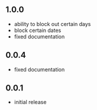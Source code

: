 ## 1.0.0
* ability to block out certain days
* block certain dates
* fixed documentation

## 0.0.4

* fixed documentation

## 0.0.1

* initial release
